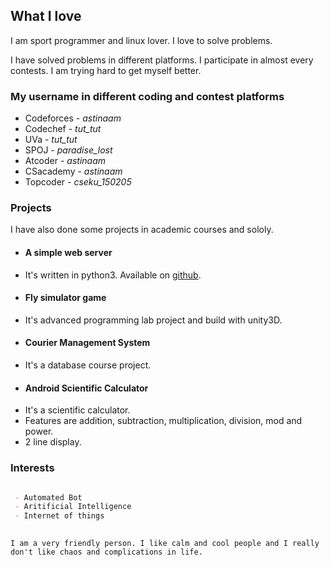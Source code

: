 ## What I love

I am sport programmer and linux lover. I love to solve problems.

I have solved problems in different platforms. I participate in almost every contests. I am trying hard to get myself better.

### My username in different coding and contest platforms
 
 - Codeforces - _astinaam_
 - Codechef   - _tut_tut_
 - UVa        - _tut_tut_
 - SPOJ       - _paradise_lost_
 - Atcoder    - _astinaam_
 - CSacademy  - _astinaam_
 - Topcoder   - _cseku_150205_
 
### Projects

I have also done some projects in academic courses and sololy.

* #### A simple web server
 - It's written in python3. Available on [github](https://github.com/astinaam/Server).

* #### Fly simulator game
 - It's advanced programming lab project and build with unity3D.

* #### Courier Management System
 - It's a database course project.

* #### Android Scientific Calculator
 - It's a scientific calculator.
 - Features are addition, subtraction, multiplication, division, mod and power.
 - 2 line display.
 

### Interests

```markdown

 - Automated Bot
 - Aritificial Intelligence
 - Internet of things
 
```

`I am a very friendly person. I like calm and cool people and I really don't like chaos and complications in life. `

